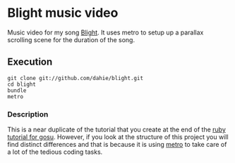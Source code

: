 # Blight music video

Music video for my song [Blight]().
It uses metro to setup up a parallax scrolling scene for the duration of the song.

## Execution

```
git clone git://github.com/dahie/blight.git
cd blight
bundle
metro
```

### Description

This is a near duplicate of the tutorial that you create at the end of the [ruby tutorial for gosu](https://github.com/jlnr/gosu/wiki/Ruby-Tutorial). However, if you look at the structure of this project you will find distinct differences and that is because it is using [metro](https://github.com/burtlo/metro) to take care of a lot of the tedious coding tasks.

